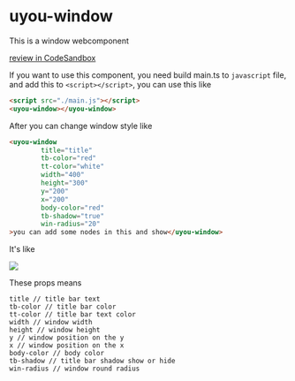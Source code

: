 # uyou-window
This is a window webcomponent

[review in CodeSandbox](https://codesandbox.io/p/github/tonylu110/uyou-window/main)

If you want to use this component, you need build main.ts to `javascript` file, and add this to `<script></script>`, you can use this like
```html
<script src="./main.js"></script>
<uyou-window></uyou-window>
```
After you can change window style like
```html
<uyou-window 
        title="title"
        tb-color="red"
        tt-color="white"
        width="400"
        height="300"
        y="200"
        x="200"
        body-color="red"
        tb-shadow="true"
        win-radius="20"
>you can add some nodes in this and show</uyou-window>
```
It's like

![](https://mp-0956b3c3-b4ed-405b-812d-b6b32dfbc322.cdn.bspapp.com/cloudstorage/deb0eaaf-fe11-429c-8a01-ff17188ff5ea.png)

These props means
```
title // title bar text
tb-color // title bar color
tt-color // title bar text color
width // window width
height // window height
y // window position on the y
x // window position on the x
body-color // body color
tb-shadow // title bar shadow show or hide
win-radius // window round radius
```